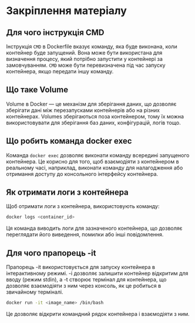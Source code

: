 # Закріплення матеріалу

## Для чого інструкція CMD
Інструкція `CMD` в Dockerfile вказує команду, яка буде виконана, коли контейнер буде запущений. Вона може бути використана для визначення процесу, який потрібно запустити у контейнері за замовчуванням. `CMD` може бути перевизначена під час запуску контейнера, якщо передати іншу команду.

## Що таке Volume
Volume в Docker — це механізм для зберігання даних, що дозволяє зберігати дані між перезапусками контейнерів або на різних контейнерах. Volumes зберігаються поза контейнером, тому їх можна використовувати для зберігання баз даних, конфігурацій, логів тощо.

## Що робить команда docker exec
Команда `docker exec` дозволяє виконати команду всередині запущеного контейнера. Це корисно для того, щоб взаємодіяти з контейнером в реальному часі, наприклад, виконати команду для налагодження або отримання доступу до консольного інтерфейсу контейнера.

## Як отримати логи з контейнера
Щоб отримати логи з контейнера, використовують команду:

```bash
docker logs <container_id>
```
Ця команда виводить логи для зазначеного контейнера, що дозволяє переглядати його виведення, помилки або інші повідомлення.

## Для чого прапорець -it

Прапорець -it використовується для запуску контейнера в інтерактивному режимі. -i дозволяє залишити контейнер відкритим для вводу (режим stdin), а -t створює термінал для контейнера, що дозволяє взаємодіяти з ним через консоль, як це робиться в звичайному терміналі.

```bash
docker run -it <image_name> /bin/bash
```
Це дозволяє відкрити командний рядок контейнера і взаємодіяти з ним.
